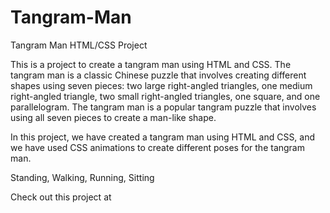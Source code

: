 # Tangram-Man
Tangram Man HTML/CSS Project

This is a project to create a tangram man using HTML and CSS. The tangram man is a classic Chinese puzzle that involves creating different shapes using seven pieces: two large right-angled triangles, one medium right-angled triangle, two small right-angled triangles, one square, and one parallelogram. The tangram man is a popular tangram puzzle that involves using all seven pieces to create a man-like shape.

In this project, we have created a tangram man using HTML and CSS, and we have used CSS animations to create different poses for the tangram man. 

Standing, Walking, Running, Sitting 

Check out this project at

